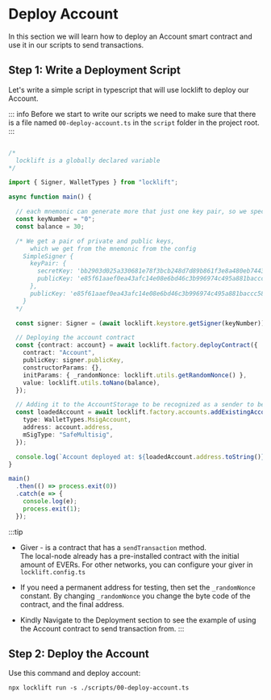 # Deploy Account

In this section we will learn how to deploy an Account smart contract and use it in our scripts to send transactions.


## Step 1: Write a Deployment Script

Let's write a simple script in typescript that will use locklift to deploy our Account.&#x20;

::: info
Before we start to write our scripts we need to make sure that there is a file named `00-deploy-account.ts` in the `script` folder in the project root.
:::

``` typescript

/*
  locklift is a globally declared variable
*/

import { Signer, WalletTypes } from "locklift";

async function main() {

  // each mnemonic can generate more that just one key pair, so we specify which pair do we want.
  const keyNumber = "0";
  const balance = 30;

  /* We get a pair of private and public keys,
      which we get from the mnemonic from the config
    SimpleSigner {
      keyPair: {
        secretKey: 'bb2903d025a330681e78f3bcb248d7d89b861f3e8a480eb74438ec0299319f7a',
        publicKey: 'e85f61aaef0ea43afc14e08e6bd46c3b996974c495a881baccc58760f6349300'
      },
      publicKey: 'e85f61aaef0ea43afc14e08e6bd46c3b996974c495a881baccc58760f6349300'
    }
  */

  const signer: Signer = (await locklift.keystore.getSigner(keyNumber))!;

  // Deploying the account contract
  const {contract: account} = await locklift.factory.deployContract({
    contract: "Account",
    publicKey: signer.publicKey,
    constructorParams: {},
    initParams: { _randomNonce: locklift.utils.getRandomNonce() },
    value: locklift.utils.toNano(balance),
  });

  // Adding it to the AccountStorage to be recognized as a sender to be able to send transaction from it
  const loadedAccount = await locklift.factory.accounts.addExistingAccount({
    type: WalletTypes.MsigAccount,
    address: account.address,
    mSigType: "SafeMultisig",
  });

  console.log(`Account deployed at: ${loadedAccount.address.toString()}`);
}

main()
  .then(() => process.exit(0))
  .catch(e => {
    console.log(e);
    process.exit(1);
  });

```

:::tip
- Giver - is a contract that has a `sendTransaction` method.\
The local-node already
has a pre-installed contract with the initial amount of EVERs. For other networks, you can configure your giver in `locklift.config.ts`

- If you need a permanent address for testing, then set the `_randomNonce` constant. By changing  `_randomNonce` you change the byte code of the contract, and the final address.

- Kindly Navigate to the Deployment section to see the example of using the Account contract to send transaction from.
:::

## Step 2: Deploy the Account

Use this command and deploy account:

```shell
npx locklift run -s ./scripts/00-deploy-account.ts  
```
<ImgContainer src= '/deployAccOutput.png' width="100%"  altText="deploy-accountOutput" />

<script lang="ts" >
import { defineComponent, ref, onMounted } from "vue";
import ImgContainer from "../../../.vitepress/theme/components/shared/BKDImgContainer.vue"

export default defineComponent({
  name: "Diagrams",
  components :{
    ImgContainer
  },
  setup() {
    return {
    };
  },
});

</script>